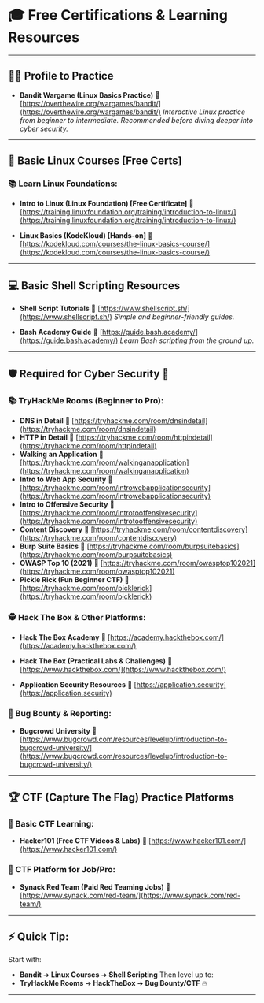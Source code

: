# 🎓 Free Certifications & Learning Resources

---

## 👨‍💻 Profile to Practice

* **Bandit Wargame (Linux Basics Practice)**
  🔗 [https://overthewire.org/wargames/bandit/](https://overthewire.org/wargames/bandit/)
  *Interactive Linux practice from beginner to intermediate. Recommended before diving deeper into cyber security.*

---

## 🐧 Basic Linux Courses \[Free Certs]

### 📚 Learn Linux Foundations:

* **Intro to Linux (Linux Foundation) \[Free Certificate]**
  🔗 [https://training.linuxfoundation.org/training/introduction-to-linux/](https://training.linuxfoundation.org/training/introduction-to-linux/)

* **Linux Basics (KodeKloud) \[Hands-on]**
  🔗 [https://kodekloud.com/courses/the-linux-basics-course/](https://kodekloud.com/courses/the-linux-basics-course/)

---

## 💻 Basic Shell Scripting Resources

* **Shell Script Tutorials**
  🔗 [https://www.shellscript.sh/](https://www.shellscript.sh/)
  *Simple and beginner-friendly guides.*

* **Bash Academy Guide**
  🔗 [https://guide.bash.academy/](https://guide.bash.academy/)
  *Learn Bash scripting from the ground up.*

---

## 🛡️ Required for Cyber Security 🚀

### 📚 TryHackMe Rooms (Beginner to Pro):

* **DNS in Detail**
  🔗 [https://tryhackme.com/room/dnsindetail](https://tryhackme.com/room/dnsindetail)
* **HTTP in Detail**
  🔗 [https://tryhackme.com/room/httpindetail](https://tryhackme.com/room/httpindetail)
* **Walking an Application**
  🔗 [https://tryhackme.com/room/walkinganapplication](https://tryhackme.com/room/walkinganapplication)
* **Intro to Web App Security**
  🔗 [https://tryhackme.com/room/introwebapplicationsecurity](https://tryhackme.com/room/introwebapplicationsecurity)
* **Intro to Offensive Security**
  🔗 [https://tryhackme.com/room/introtooffensivesecurity](https://tryhackme.com/room/introtooffensivesecurity)
* **Content Discovery**
  🔗 [https://tryhackme.com/room/contentdiscovery](https://tryhackme.com/room/contentdiscovery)
* **Burp Suite Basics**
  🔗 [https://tryhackme.com/room/burpsuitebasics](https://tryhackme.com/room/burpsuitebasics)
* **OWASP Top 10 (2021)**
  🔗 [https://tryhackme.com/room/owasptop102021](https://tryhackme.com/room/owasptop102021)
* **Pickle Rick (Fun Beginner CTF)**
  🔗 [https://tryhackme.com/room/picklerick](https://tryhackme.com/room/picklerick)

### 🕵️ Hack The Box & Other Platforms:

* **Hack The Box Academy**
  🔗 [https://academy.hackthebox.com/](https://academy.hackthebox.com/)

* **Hack The Box (Practical Labs & Challenges)**
  🔗 [https://www.hackthebox.com/](https://www.hackthebox.com/)

* **Application Security Resources**
  🔗 [https://application.security](https://application.security)

### 🐞 Bug Bounty & Reporting:

* **Bugcrowd University**
  🔗 [https://www.bugcrowd.com/resources/levelup/introduction-to-bugcrowd-university/](https://www.bugcrowd.com/resources/levelup/introduction-to-bugcrowd-university/)

---

## 🏆 CTF (Capture The Flag) Practice Platforms

### 🎯 Basic CTF Learning:

* **Hacker101 (Free CTF Videos & Labs)**
  🔗 [https://www.hacker101.com/](https://www.hacker101.com/)

### 💼 CTF Platform for Job/Pro:

* **Synack Red Team (Paid Red Teaming Jobs)**
  🔗 [https://www.synack.com/red-team/](https://www.synack.com/red-team/)

---

## ⚡ Quick Tip:

Start with:

* **Bandit** ➔ **Linux Courses** ➔ **Shell Scripting**
  Then level up to:
* **TryHackMe Rooms** ➔ **HackTheBox** ➔ **Bug Bounty/CTF** 🔥

---
